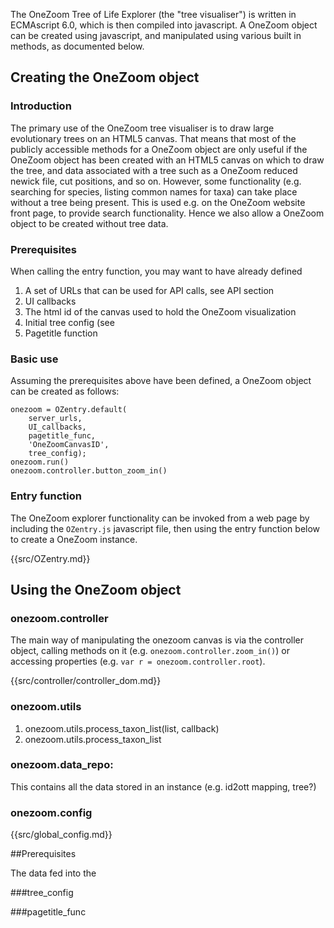 
The OneZoom Tree of Life Explorer (the "tree visualiser") is written in ECMAscript 6.0, which is then compiled into javascript. A OneZoom object can be created using javascript, and manipulated using various built in methods, as documented below.

## Creating the OneZoom object

### Introduction

The primary use of the OneZoom tree visualiser is to draw large evolutionary trees on an HTML5 canvas. That means that most of the publicly accessible methods for a OneZoom object are only useful if the OneZoom object has been created with an HTML5 canvas on which to draw the tree, and data associated with a tree such as a OneZoom reduced newick file, cut positions, and so on. However, some functionality (e.g. searching for species, listing common names for taxa) can take place without a tree being present. This is used e.g. on the OneZoom website front page, to provide search functionality. Hence we also allow a OneZoom object to be created without tree data.

### Prerequisites

When calling the entry function, you may want to have already defined

1. A set of URLs that can be used for API calls, see API section
2. UI callbacks
3. The html id of the canvas used to hold the OneZoom visualization
4. Initial tree config (see 
5. Pagetitle function

### Basic use

Assuming the prerequisites above have been defined, a OneZoom object can be created as follows:

```
onezoom = OZentry.default(
	server_urls, 
	UI_callbacks, 
	pagetitle_func,
	'OneZoomCanvasID', 
	tree_config);
onezoom.run()
onezoom.controller.button_zoom_in()
```

### Entry function

The OneZoom explorer functionality can be invoked from a web page by including the `OZentry.js` javascript file, then using the entry function below to create a OneZoom instance.

{{src/OZentry.md}}


## Using the OneZoom object

### onezoom.controller

The main way of manipulating the onezoom canvas is via the controller object, calling methods on it (e.g. `onezoom.controller.zoom_in()`) or accessing properties (e.g. `var r = onezoom.controller.root`).

{{src/controller/controller_dom.md}}

### onezoom.utils

1. onezoom.utils.process_taxon_list(list, callback)
2. onezoom.utils.process_taxon_list


### onezoom.data_repo:

This contains all the data stored in an instance (e.g. id2ott mapping, tree?)

### onezoom.config
{{src/global_config.md}}

##Prerequisites

The data fed into the 

###tree_config

###pagetitle_func

